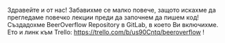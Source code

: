 Здравейте и от нас! Забавихме се малко повече, защото искахме да прегледаме повечко лекции преди да започнем да пишем код! Създадохме BeerOverflow Repository в GitLab, в което Ви включихме. Ето и линк към Trello: https://trello.com/b/us90Cntq/beeroverflow ! 